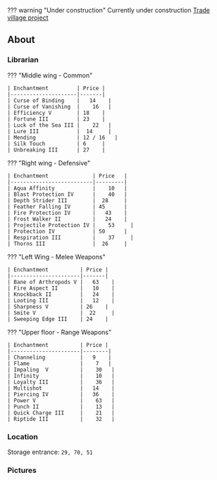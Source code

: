 ??? warning "Under construction"
Currently under construction [Trade village project](../projects/trade-village.md)

## About

### Librarian

??? "Middle wing - Common"

    | Enchantment         | Price |
    |---------------------|-------|
    | Curse of Binding    |   14    |
    | Curse of Vanishing  |    16   |
    | Efficiency V        | 18    |
    | Fortune III         | 23    |
    | Luck of the Sea III |    22   |
    | Lure III            |  14     |
    | Mending             | 12 / 16   |
    | Silk Touch          | 6     |
    | Unbreaking III      | 27    |

??? "Right wing - Defensive"

    | Enchantment              | Price   |
    |--------------------------|---------|
    | Aqua Affinity            |    10   |
    | Blast Protection IV      |    40   |
    | Depth Strider III        |  28     |
    | Feather Falling IV       | 45      |
    | Fire Protection IV       |   43    |
    | Frost Walker II          |   24    |
    | Projectile Protection IV |    53     |
    | Protection IV            | 50      |
    | Respiration III          |    37     |
    | Thorns III               |  26     |

??? "Left Wing - Melee Weapons"

    | Enchantment          | Price |
    |----------------------|-------|
    | Bane of Arthropods V |   63    |
    | Fire Aspect II       |   10    |
    | Knockback II         |   24    |
    | Looting III          |   12    |
    | Sharpness V          | 26    |
    | Smite V              |  22     |
    | Sweeping Edge III    | 24    |

??? "Upper floor - Range Weapons"

    | Enchantment          | Price |
    |----------------------|--------|
    | Channeling           |   9    |
    | Flame                |    7   |
    | Impaling  V          |    30   |
    | Infinity             |    10   |
    | Loyalty III          |    36   |
    | Multishot            |   14    |
    | Piercing IV          |   36    |
    | Power V              |    63   |
    | Punch II             |    13   |
    | Quick Charge III     |    21   |
    | Riptide III          |    32   |

### Location

Storage entrance: `29, 70, 51`

### Pictures